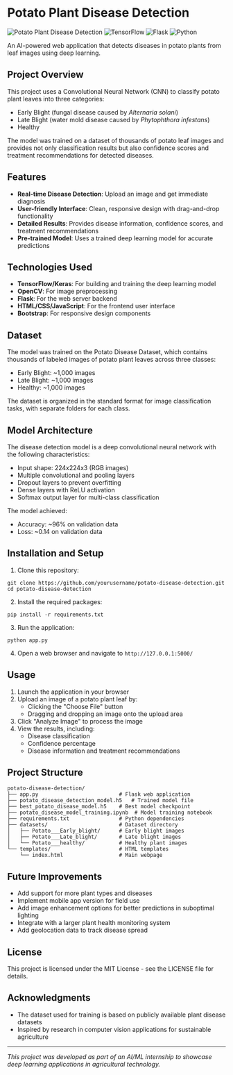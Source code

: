 # Potato Plant Disease Detection

![Potato Plant Disease Detection](https://img.shields.io/badge/AI%20Project-Plant%20Disease%20Detection-brightgreen)
![TensorFlow](https://img.shields.io/badge/TensorFlow-2.x-orange)
![Flask](https://img.shields.io/badge/Flask-Web%20App-blue)
![Python](https://img.shields.io/badge/Python-3.8+-yellow)

An AI-powered web application that detects diseases in potato plants from leaf images using deep learning.

## Project Overview

This project uses a Convolutional Neural Network (CNN) to classify potato plant leaves into three categories:
- Early Blight (fungal disease caused by *Alternaria solani*)
- Late Blight (water mold disease caused by *Phytophthora infestans*)
- Healthy

The model was trained on a dataset of thousands of potato leaf images and provides not only classification results but also confidence scores and treatment recommendations for detected diseases.

## Features

- **Real-time Disease Detection**: Upload an image and get immediate diagnosis
- **User-friendly Interface**: Clean, responsive design with drag-and-drop functionality
- **Detailed Results**: Provides disease information, confidence scores, and treatment recommendations
- **Pre-trained Model**: Uses a trained deep learning model for accurate predictions

## Technologies Used

- **TensorFlow/Keras**: For building and training the deep learning model
- **OpenCV**: For image preprocessing
- **Flask**: For the web server backend
- **HTML/CSS/JavaScript**: For the frontend user interface
- **Bootstrap**: For responsive design components

## Dataset

The model was trained on the Potato Disease Dataset, which contains thousands of labeled images of potato plant leaves across three classes:
- Early Blight: ~1,000 images
- Late Blight: ~1,000 images  
- Healthy: ~1,000 images

The dataset is organized in the standard format for image classification tasks, with separate folders for each class.

## Model Architecture

The disease detection model is a deep convolutional neural network with the following characteristics:
- Input shape: 224x224x3 (RGB images)
- Multiple convolutional and pooling layers
- Dropout layers to prevent overfitting
- Dense layers with ReLU activation
- Softmax output layer for multi-class classification

The model achieved:
- Accuracy: ~96% on validation data
- Loss: ~0.14 on validation data

## Installation and Setup

1. Clone this repository:
```
git clone https://github.com/yourusername/potato-disease-detection.git
cd potato-disease-detection
```

2. Install the required packages:
```
pip install -r requirements.txt
```

3. Run the application:
```
python app.py
```

4. Open a web browser and navigate to `http://127.0.0.1:5000/`

## Usage

1. Launch the application in your browser
2. Upload an image of a potato plant leaf by:
   - Clicking the "Choose File" button
   - Dragging and dropping an image onto the upload area
3. Click "Analyze Image" to process the image
4. View the results, including:
   - Disease classification
   - Confidence percentage
   - Disease information and treatment recommendations

## Project Structure

```
potato-disease-detection/
├── app.py                          # Flask web application
├── potato_disease_detection_model.h5   # Trained model file
├── best_potato_disease_model.h5    # Best model checkpoint
├── potato_disease_model_training.ipynb  # Model training notebook
├── requirements.txt                # Python dependencies
├── datasets/                       # Dataset directory
│   ├── Potato___Early_blight/      # Early blight images
│   ├── Potato___Late_blight/       # Late blight images
│   └── Potato___healthy/           # Healthy plant images
└── templates/                      # HTML templates
    └── index.html                  # Main webpage
```

## Future Improvements

- Add support for more plant types and diseases
- Implement mobile app version for field use
- Add image enhancement options for better predictions in suboptimal lighting
- Integrate with a larger plant health monitoring system
- Add geolocation data to track disease spread

## License

This project is licensed under the MIT License - see the LICENSE file for details.

## Acknowledgments

- The dataset used for training is based on publicly available plant disease datasets
- Inspired by research in computer vision applications for sustainable agriculture

---

*This project was developed as part of an AI/ML internship to showcase deep learning applications in agricultural technology.*